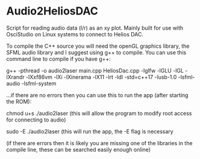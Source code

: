 # Audio2HeliosDAC
Script for reading audio data (l/r) as an xy plot. Mainly built for use with OsciStudio on Linux systems to connect to Helios DAC. 

To compile the C++ source you will need the openGL graphics library, the SFML audio library and I suggest using g++ to compile. You can use this command line to compile if you have g++:


g++ -pthread -o audio2laser main.cpp HeliosDac.cpp -lglfw -lGLU -lGL -lXrandr -lXxf86vm -lXi -lXinerama -lX11 -lrt -ldl -std=c++17 -lusb-1.0 -lsfml-audio -lsfml-system


...if there are no errors then you can use this to run the app (after starting the ROM):


chmod u+s ./audio2laser (this will allow the program to modify root access for connecting to audio)

sudo -E ./audio2laser   (this will run the app, the -E flag is necessary


(if there are errors then it is likely you are missing one of the libraries in the compile line, these can be searched easily enough online)
